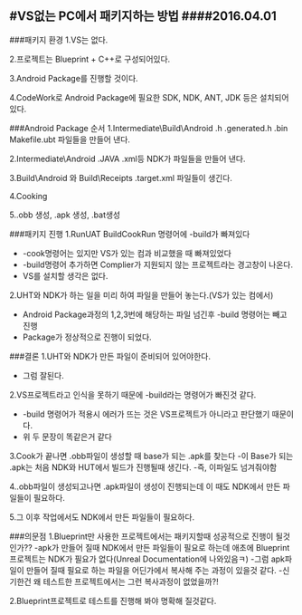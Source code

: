 #VS없는 PC에서 패키지하는 방법
####2016.04.01
---
###패키지 환경
1.VS는 없다.

2.프로젝트는 Blueprint + C++로 구성되어있다.

3.Android Package를 진행할 것이다.

4.CodeWork로 Android Package에 필요한 SDK, NDK, ANT, JDK 등은 설치되어 있다.

###Android Package 순서
1.Intermediate\Build\Android .h .generated.h .bin Makefile.ubt 파일들을 만들어 낸다.

2.Intermediate\Android .JAVA .xml등 NDK가 파일들을 만들어 낸다.

3.Build\Android 와 Build\Receipts .target.xml 파일들이 생긴다.

4.Cooking

5..obb 생성, .apk 생성, .bat생성


###패키지 진행
1.RunUAT BuildCookRun 명령어에 -build가 빠져있다
- -cook명령어는 있지만 VS가 있는 컴과 비교했을 때 빠져있었다
- -build명령어 추가하면 Complier가 지원되지 않는 프로젝트라는 경고창이 나온다.
- VS를 설치할 생각은 없다.

2.UHT와 NDK가 하는 일을 미리 하여 파일을 만들어 놓는다.(VS가 있는 컴에서)
- Android Package과정의 1,2,3번에 해당하는 파일 넘긴후 -build 명령어는 빼고 진행
- Package가 정상적으로 진행이 되었다.

###결론
1.UHT와 NDK가 만든 파일이 준비되어 있어야한다.
- 그럼 잘된다.

2.VS프로젝트라고 인식을 못하기 때문에 -build라는 명령어가 빠진것 같다.
- -build 명령어가 적용시 에러가 뜨는 것은 VS프로젝트가 아니라고 판단했기 때문이다.
- 위 두 문장이 똑같은거 같다

3.Cook가 끝나면 .obb파일이 생성할 때 base가 되는 .apk를 찾는다
-이 Base가 되는 .apk는 처음 NDK와 HUT에서 빌드가 진행될때 생긴다.
-즉, 이파일도 넘겨줘야함

4..obb파일이 생성되고나면 .apk파일이 생성이 진행되는데 이 때도 NDK에서 만든 파일들이 필요하다.

5.그 이후 작업에서도 NDK에서 만든 파일들이 필요하다.

###의문점
1.Blueprint만 사용한 프로젝트에서는 패키지할때 성공적으로 진행이 될것인가??
-apk가 만들어 질때 NDK에서 만든 파일들이 필요로 하는데 애초에 Blueprint 프로젝트는 NDK가 필요가 없다(Unreal Documentation에 나와있음ㅋ)
-그럼 apk파일이 만들어 질때 필요로 하는 파일을 어딘가에서 복사해 주는 과정이 있을것 같다.
-신기한건 왜 테스트한 프로젝트에서는 그런 복사과정이 없었을까?!

2.Blueprint프로젝트로 테스트를 진행해 봐야 명확해 질것같다.
